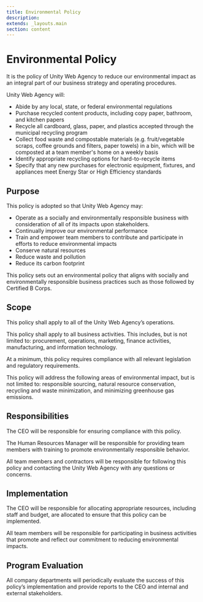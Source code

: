```yaml
---
title: Environmental Policy
description:
extends: _layouts.main
section: content
---
```


# Environmental Policy

It is the policy of Unity Web Agency to reduce our environmental impact as an integral part of our business strategy and operating procedures.

Unity Web Agency will:

- Abide by any local, state, or federal environmental regulations
- Purchase recycled content products, including copy paper, bathroom, and kitchen papers
- Recycle all cardboard, glass, paper, and plastics accepted through the municipal recycling program
- Collect food waste and compostable materials (e.g. fruit/vegetable scraps, coffee grounds and filters, paper towels) in a bin, which will be composted at a team member's home on a weekly basis
- Identify appropriate recycling options for hard-to-recycle items
- Specify that any new purchases for electronic equipment, fixtures, and appliances meet Energy Star or High Efficiency standards

## Purpose

This policy is adopted so that Unity Web Agency may:

- Operate as a socially and environmentally responsible business with consideration of all of its impacts upon stakeholders.
- Continually improve our environmental performance
- Train and empower team members to contribute and participate in efforts to reduce environmental impacts
- Conserve natural resources
- Reduce waste and pollution
- Reduce its carbon footprint

This policy sets out an environmental policy that aligns with socially and environmentally responsible business practices such as those followed by Certified B Corps.

## Scope

This policy shall apply to all of the Unity Web Agency’s operations.

This policy shall apply to all business activities. This includes, but is not limited to: procurement, operations, marketing, finance activities, manufacturing, and information technology.

At a minimum, this policy requires compliance with all relevant legislation and regulatory requirements.

This policy will address the following areas of environmental impact, but is not limited to: responsible sourcing, natural resource conservation, recycling and waste minimization, and minimizing greenhouse gas emissions.

## Responsibilities

The CEO will be responsible for ensuring compliance with this policy.

The Human Resources Manager will be responsible for providing team members with training to promote environmentally responsible behavior.

All team members and contractors will be responsible for following this policy and contacting the Unity Web Agency with any questions or concerns.

## Implementation

The CEO will be responsible for allocating appropriate resources, including staff and budget, are allocated to ensure that this policy can be implemented.

All team members will be responsible for participating in business activities that promote and reflect our commitment to reducing environmental impacts.

## Program Evaluation

All company departments will periodically evaluate the success of this policy’s implementation and provide reports to the CEO and internal and external stakeholders.
